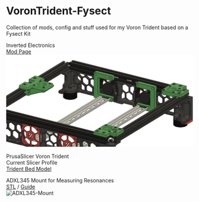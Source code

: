 # VoronTrident-Fysect
Collection of mods, config and stuff used for my Voron Trident based on a Fysect Kit

Inverted Electronics  
[Mod Page](https://mods.vorondesign.com/detail/pXkXHVIUbqSWqQKJISczw)  
![Inverted eBay](https://raw.githubusercontent.com/VoronDesign/VoronUsers/master/printer_mods/LoganFraser/TridentInvertedElectronics/InvertedElectronics.png)

PrusaSlicer Voron Trident  
Current Slicer Profile  
[Trident Bed Model](https://github.com/supermerill/SuperSlicer/issues/2486)  

ADXL345 Mount for Measuring Resonances  
[STL](https://cults3d.com/en/3d-model/tool/adxl345-mount-voron-2-4) / [Guide](https://www.klipper3d.org/Measuring_Resonances.html)  
![ADXL345-Mount](https://i.ibb.co/YPFgRXh/ADXL345-Mount.png)  
